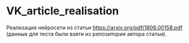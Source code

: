 # VK_article_realisation
Реализация нейросети из статьи https://arxiv.org/pdf/1808.00158.pdf (данные для теста были взяти из репозитория автора статьи).
